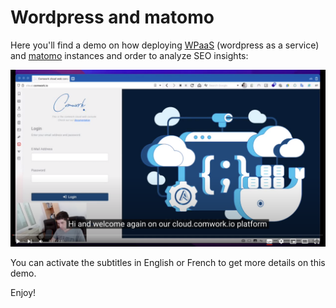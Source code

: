 # Wordpress and matomo

Here you'll find a demo on how deploying [WPaaS](../wpaas.md) (wordpress as a service) and [matomo](../matomo.md) instances and order to analyze SEO insights:

[![demo_wordpress_matomo](../img/demo_wordpress_matomo.png)](https://youtu.be/klVgXyELu10)

You can activate the subtitles in English or French to get more details on this demo. 

Enjoy!
